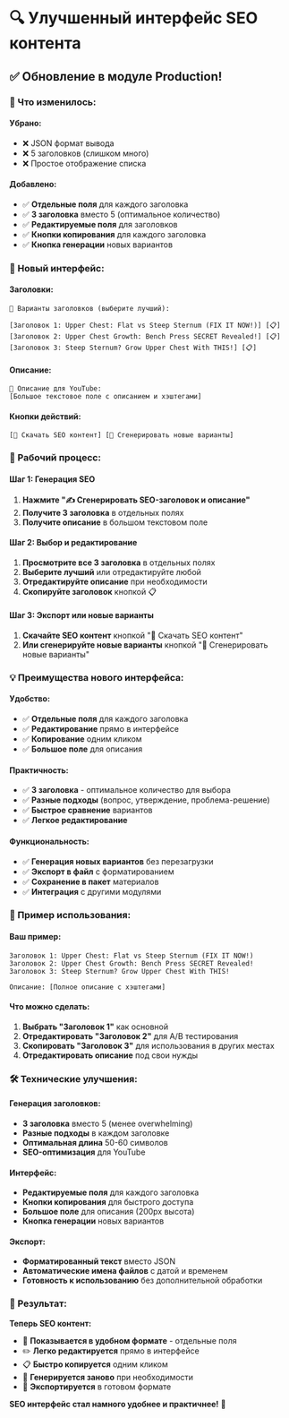 # 🔍 Улучшенный интерфейс SEO контента

## ✅ Обновление в модуле Production!

### 🚀 Что изменилось:

#### **Убрано:**
- ❌ JSON формат вывода
- ❌ 5 заголовков (слишком много)
- ❌ Простое отображение списка

#### **Добавлено:**
- ✅ **Отдельные поля** для каждого заголовка
- ✅ **3 заголовка** вместо 5 (оптимальное количество)
- ✅ **Редактируемые поля** для заголовков
- ✅ **Кнопки копирования** для каждого заголовка
- ✅ **Кнопка генерации** новых вариантов

### 🎯 Новый интерфейс:

#### **Заголовки:**
```
📝 Варианты заголовков (выберите лучший):

[Заголовок 1: Upper Chest: Flat vs Steep Sternum (FIX IT NOW!)] [📋]
[Заголовок 2: Upper Chest Growth: Bench Press SECRET Revealed!] [📋]
[Заголовок 3: Steep Sternum? Grow Upper Chest With THIS!] [📋]
```

#### **Описание:**
```
📄 Описание для YouTube:
[Большое текстовое поле с описанием и хэштегами]
```

#### **Кнопки действий:**
```
[💾 Скачать SEO контент] [🔄 Сгенерировать новые варианты]
```

### 🔄 Рабочий процесс:

#### **Шаг 1: Генерация SEO**
1. **Нажмите "✍️ Сгенерировать SEO-заголовок и описание"**
2. **Получите 3 заголовка** в отдельных полях
3. **Получите описание** в большом текстовом поле

#### **Шаг 2: Выбор и редактирование**
1. **Просмотрите все 3 заголовка** в отдельных полях
2. **Выберите лучший** или отредактируйте любой
3. **Отредактируйте описание** при необходимости
4. **Скопируйте заголовок** кнопкой 📋

#### **Шаг 3: Экспорт или новые варианты**
1. **Скачайте SEO контент** кнопкой "💾 Скачать SEO контент"
2. **Или сгенерируйте новые варианты** кнопкой "🔄 Сгенерировать новые варианты"

### 💡 Преимущества нового интерфейса:

#### **Удобство:**
- ✅ **Отдельные поля** для каждого заголовка
- ✅ **Редактирование** прямо в интерфейсе
- ✅ **Копирование** одним кликом
- ✅ **Большое поле** для описания

#### **Практичность:**
- ✅ **3 заголовка** - оптимальное количество для выбора
- ✅ **Разные подходы** (вопрос, утверждение, проблема-решение)
- ✅ **Быстрое сравнение** вариантов
- ✅ **Легкое редактирование**

#### **Функциональность:**
- ✅ **Генерация новых вариантов** без перезагрузки
- ✅ **Экспорт в файл** с форматированием
- ✅ **Сохранение в пакет** материалов
- ✅ **Интеграция** с другими модулями

### 🎯 Пример использования:

#### **Ваш пример:**
```
Заголовок 1: Upper Chest: Flat vs Steep Sternum (FIX IT NOW!)
Заголовок 2: Upper Chest Growth: Bench Press SECRET Revealed!
Заголовок 3: Steep Sternum? Grow Upper Chest With THIS!

Описание: [Полное описание с хэштегами]
```

#### **Что можно сделать:**
1. **Выбрать "Заголовок 1"** как основной
2. **Отредактировать "Заголовок 2"** для A/B тестирования
3. **Скопировать "Заголовок 3"** для использования в других местах
4. **Отредактировать описание** под свои нужды

### 🛠️ Технические улучшения:

#### **Генерация заголовков:**
- **3 заголовка** вместо 5 (менее overwhelming)
- **Разные подходы** в каждом заголовке
- **Оптимальная длина** 50-60 символов
- **SEO-оптимизация** для YouTube

#### **Интерфейс:**
- **Редактируемые поля** для каждого заголовка
- **Кнопки копирования** для быстрого доступа
- **Большое поле** для описания (200px высота)
- **Кнопка генерации** новых вариантов

#### **Экспорт:**
- **Форматированный текст** вместо JSON
- **Автоматические имена файлов** с датой и временем
- **Готовность к использованию** без дополнительной обработки

### 🎊 Результат:

**Теперь SEO контент:**
- 📝 **Показывается в удобном формате** - отдельные поля
- ✏️ **Легко редактируется** прямо в интерфейсе
- 📋 **Быстро копируется** одним кликом
- 🔄 **Генерируется заново** при необходимости
- 💾 **Экспортируется** в готовом формате

**SEO интерфейс стал намного удобнее и практичнее!** 🎉








